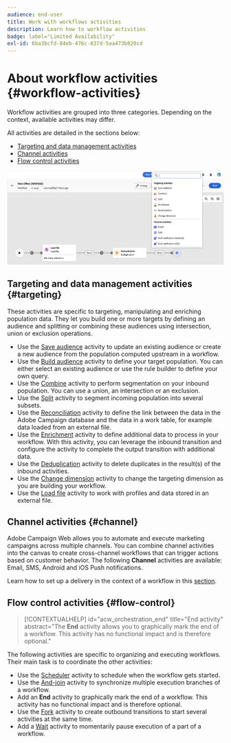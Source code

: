 ```yaml
---
audience: end-user
title: Work with workflows activities
description: Learn how to workflow activities
badge: label="Limited Availability" 
exl-id: 6ba3bcfd-84eb-476c-837d-5aa473b820cd
---
```


# About workflow activities {#workflow-activities}

Workflow activities are grouped into three categories. Depending on the context, available activities may differ. 

All activities are detailed in the sections below:

* [Targeting and data management activities](#targeting)
* [Channel activities](#channel)
* [Flow control activities](#flow-control)

![](../assets/workflow-activities.png)

## Targeting and data management activities {#targeting}

These activities are specific to targeting, manipulating and enriching population data. They let you build one or more targets by defining an audience and splitting or combining these audiences using intersection, union or exclusion operations.

* Use the [Save audience](save-audience.md) activity to update an existing audience or create a new audience from the population computed upstream in a workflow.
* Use the [Build audience](build-audience.md) activity to define your target population. You can either select an existing audience or use the rule builder to define your own query. 
* Use the [Combine](combine.md) activity to perform segmentation on your inbound population. You can use a union, an intersection or an exclusion.
* Use the [Split](split.md) activity to segment incoming population into several subsets.
* Use the [Reconciliation](reconciliation.md) activity to define the link between the data in the Adobe Campaign database and the data in a work table, for example data loaded from an external file.
* Use the [Enrichment](enrichment.md) activity to define additional data to process in your workflow. With this activity, you can leverage the inbound transition and configure the activity to complete the output transition with additional data.
* Use the [Deduplication](deduplication.md) activity to delete duplicates in the result(s) of the inbound activities.
* Use the [Change dimension](change-dimension.md) activity to change the targeting dimension as you are building your workflow.
* Use the [Load file](load-file.md) activity to work with profiles and data stored in an external file. 


## Channel activities {#channel}

Adobe Campaign Web allows you to automate and execute marketing campaigns across multiple channels. You can combine channel activities into the canvas to create cross-channel workflows that can trigger actions based on customer behavior. The following **Channel** activities are available: Email, SMS, Android and iOS Push notifications.

Learn how to set up a delivery in the context of a workflow in this [section](channels.md).

## Flow control activities {#flow-control}

>[!CONTEXTUALHELP]
>id="acw_orchestration_end"
>title="End activity"
>abstract="The **End** activity allows you to graphically mark the end of a workflow. This activity has no functional impact and is therefore optional."

The following activities are specific to organizing and executing workflows. Their main task is to coordinate the other activities:

* Use the [Scheduler](scheduler.md) activity to schedule when the workflow gets started.
* Use the [And-join](and-join.md) activity to synchronize multiple execution branches of a workflow.
* Add an **End** activity to graphically mark the end of a workflow. This activity has no functional impact and is therefore optional.
* Use the [Fork](fork.md) activity to create outbound transitions to start several activities at the same time.
* Add a [Wait](wait.md) activity to momentarily pause execution of a part of a workflow.

<!--
## Data management activities {#data-management}

overview: what they're used for
which use case you can perform with them

list available activites + short description + ref to section
-->


